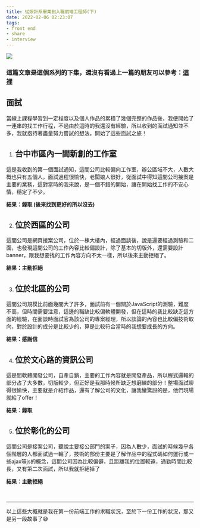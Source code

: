 ```yaml
---
title: 從設計系畢業到入職前端工程師(下)
date: 2022-02-06 02:23:07
tags:
- front end
- share
- interview
---
```


![](cover.jpg)

### 這篇文章是這個系列的下集，還沒有看過上一篇的朋友可以參考：[這裡](/2022/02/06/3/)

## 面試

當線上課程學習到一定程度以及個人作品的累積了幾個完整的作品後，我便開始了一連串的找工作行程，不過由於這時的我還沒有經驗，所以收到的面試通知並不多，我就抱持著盡量努力嘗試的想法，開始了這些面試之旅！

<!-- more -->

1. ## **台中市區內一間新創的工作室**

這是我收到的第一個面試通知，這間公司比較偏向工作室，辦公區域不大，人數大概也只有五個人，面試過程很愉快，老闆娘人很好，從面試中得知這間公司接案是主要的業務，這對當時的我來說，是一個不錯的開始，讓在開始找工作的不安心情，穩定了不少。

**結果：錄取 (後來找到更好的所以沒去)**

2. ## **位於西區的公司**

這間公司是網頁接案公司，位於一棟大樓內，經過面談後，說是還要經過測驗和二面，也發現這間公司的工作內容比較偏設計，除了基本的切版外，還需要設計banner，跟我想要找的工作內容方向不太一樣，所以後來主動拒絕了。

**結果：主動拒絕**

3. ## **位於北區的公司**

這間公司規模比前面幾間大了許多，面試前有一個關於JavaScript的測驗，難度不高，但時間需要注意，這邊的職缺比較偏軟體開發，但在這時的我比較缺乏這方面的經驗，在面談時面試官為該公司的專案經理，所以談論的內容也比較偏技術取向，對於設計的成分是比較少的，算是比較符合當時的我想要成長的方向。

**結果：感謝信**

4. ## **位於文心路的資訊公司**

這是間軟體開發公司，自產自銷，主要的工作內容就是開發產品，所以程式邏輯的部分占了大多數，切版較少，但正好是我那時候所缺乏想磨練的部分！整場面試聊得很愉快，主要就是介紹作品，還有了解公司的文化，讓我蠻驚訝的是，他們現場就給了offer！

**結果：錄取**

5. ## **位於彰化的公司**

這間公司是接案公司，聽說主要接公部門的案子，因為人數少，面試的時候幾乎各個階層的人都面試過一輪了，技術的部份主要是了解作品中的程式碼如何運行或一些ajax等js的概念，這間公司因為比較偏僻，且距離我的位置較遠，通勤時間比較長，又有第二次面試，所以我就拒絕掉了

**結果：主動拒絕**

<br/>

***

以上這些大概就是我在第一份前端工作的求職狀況，至於下一份工作的狀況，那又是另一段故事了😅